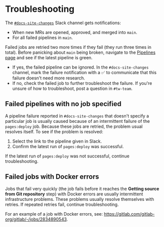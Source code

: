 # Troubleshooting

The [`#docs-site-changes`](https://gitlab.slack.com/archives/C011D3TA610) Slack
channel gets notifications:

- When new MRs are opened, approved, and merged into `main`.
- For all failed pipelines in `main`.

Failed jobs are retried two more times if they fail (they run three times in total).
Before panicking about `main` being broken, navigate to the
[Pipelines page](https://gitlab.com/gitlab-org/gitlab-docs/-/pipelines) and see if
the latest pipeline is green.

- If yes, the failed pipeline can be ignored. In the `#docs-site-changes` channel,
  mark the failure notification with a ✅ to communicate that this failure doesn't
  need more research.
- If no, check the failed job to further troubleshoot the failure. If you're
  unsure of how to troubleshoot, post a question in `#tw-team`.

## Failed pipelines with no job specified

A pipeline failure reported in `#docs-site-changes` that doesn't specify a
particular job is usually caused because of an intermittent failure of the
`pages:deploy` job. Because these jobs are retried, the problem usual resolves
itself. To see if the problem is resolved:

1. Select the link to the pipeline given in Slack.
1. Confirm the latest run of `pages:deploy` was successful.

If the latest run of `pages:deploy` was not successful, continue troubleshooting.

## Failed jobs with Docker errors

Jobs that fail very quickly (the job fails before it reaches the **Getting source from Git repository** step)
with Docker errors are usually intermittent infrastructure problems. These problems usually
resolve themselves with retries. If repeated retries fail, continue troubleshooting.

For an example of a job with Docker errors, see: <https://gitlab.com/gitlab-org/gitlab/-/jobs/2834890543>.
